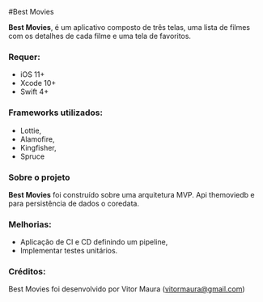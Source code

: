#Best Movies

**Best Movies**, é um aplicativo composto de três telas, uma lista de filmes com os detalhes de cada filme e uma tela de favoritos.

### Requer:
- iOS 11+
- Xcode 10+
- Swift 4+

### Frameworks utilizados:
- Lottie,
- Alamofire,
- Kingfisher,
- Spruce

### Sobre o projeto

**Best Movies** foi construído sobre uma arquitetura MVP. Api themoviedb e para persistência de dados o coredata. 

### Melhorias:
- Aplicação de CI e CD definindo um pipeline,
- Implementar testes unitários.

### Créditos:

Best Movies foi desenvolvido por Vitor Maura (vitormaura@gmail.com)

